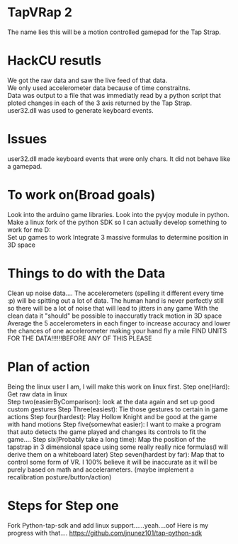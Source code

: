 # TapVRap 2
The name lies this will be a motion controlled gamepad for the Tap Strap.

# HackCU resutls
We got the raw data and saw the live feed of that data.  
We only used accelerometer data because of time constraitns.  
Data was output to a file that was immediatly read by a python script that ploted changes in each of the 3 axis returned by the Tap Strap.  
user32.dll was used to generate keyboard events.  

# Issues
user32.dll made keyboard events that were only chars. It did not behave like a gamepad.  

# To work on(Broad goals)
Look into the arduino game libraries.
Look into the pyvjoy module in python.  
Make a linux fork of the python SDK so I can actually develop something to work for me D:  
Set up games to work
Integrate 3 massive formulas to determine position in 3D space

# Things to do with the Data
Clean up noise data....
The accelerometers (spelling it different every time :p) will be spitting out a lot of data.
The human hand is never perfectly still so there will be a lot of noise that will lead to jitters in any game
With the clean data it "should" be possible to inaccuratly track motion in 3D space
Average the 5 accelerometers in each finger to increase accuracy and lower the chances of one accelerometer making your hand fly a mile
FIND UNITS FOR THE DATA!!!!!!BEFORE ANY OF THIS PLEASE


# Plan of action
Being the linux user I am, I will make this work on linux first.
Step one(Hard): Get raw data in linux  
Step two(easierByComparison): look at the data again and set up good custom gestures
Step Three(easiest): Tie those gestures to certain in game actions
Step four(hardest): Play Hollow Knight and be good at the game with hand motions
Step five(somewhat easier): I want to make a program that auto detects the game played and changes its controls to fit the game....
Step six(Probably take a long time): Map the position of the tapstrap in 3 dimensional space using some really really nice formulas(I will derive them on a whiteboard later)
Step seven(hardest by far): Map that to control some form of VR. I 100% believe it will be inaccurate as it will be purely based on math and accelerameters. (maybe implement a recalibration posture/button/action)

# Steps for Step one
Fork Python-tap-sdk and add linux support......yeah....oof 
Here is my progress with that....
https://github.com/jnunez101/tap-python-sdk

